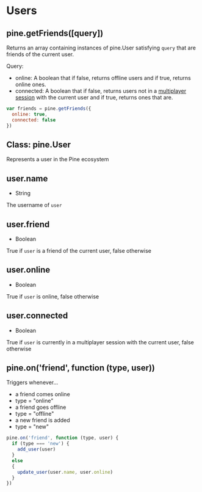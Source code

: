 # Users


## pine.getFriends([query])
Returns an array containing instances of pine.User satisfying `query` that are friends of the current user.

Query:
 * online: A boolean that if false, returns offline users and if true, returns online ones.
 * connected: A boolean that if false, returns users not in a [multiplayer session]() with the current user and if true, returns ones that are.

````js
var friends = pine.getFriends({
  online: true,
  connected: false
})
````


## Class: pine.User
Represents a user in the Pine ecosystem


## user.name
 * String
 
The username of `user`


## user.friend
 * Boolean

True if `user` is a friend of the current user, false otherwise


## user.online
 * Boolean

True if `user` is online, false otherwise


## user.connected
 * Boolean

True if `user` is currently in a multiplayer session with the current user, false otherwise


## pine.on('friend', function (type, user))
Triggers whenever...
 * a friend comes online
  * type = "online"
 * a friend goes offline
  * type = "offline"
 * a new friend is added
  * type = "new"

````js
pine.on('friend', function (type, user) {
  if (type === 'new') {
    add_user(user)
  }
  else
  {
    update_user(user.name, user.online)
  }
})
````